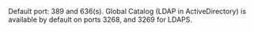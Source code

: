 Default port: 389 and 636(s). Global Catalog (LDAP in ActiveDirectory) is available by default on ports 3268, and 3269 for LDAPS.


